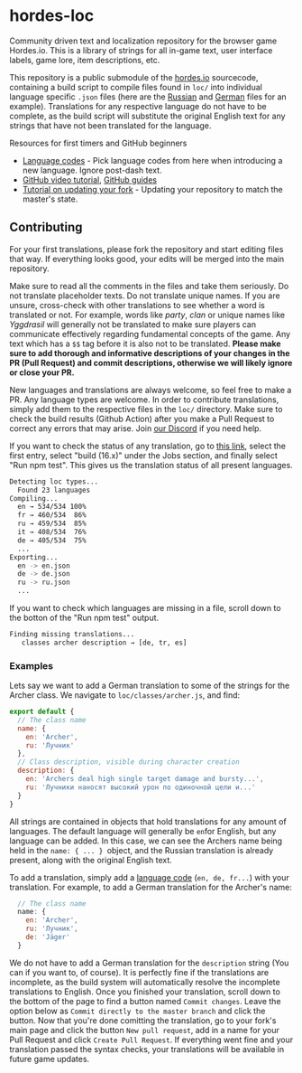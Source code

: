 # hordes-loc

Community driven text and localization repository for the browser game Hordes.io. This is a library of strings for all in-game text, user interface labels, game lore, item descriptions, etc.  

This repository is a public submodule of the [hordes.io](https://hordes.io) sourcecode, containing a build script to compile files found in `loc/` into individual language specific `.json` files (here are the [Russian](https://hordes.io/assets/loc/ru.json) and [German](https://hordes.io/assets/loc/de.json) files for an example). Translations for any respective language do not have to be complete, as the build script will substitute the original English text for any strings that have not been translated for the language.

Resources for first timers and GitHub beginners
* [Language codes](http://www.lingoes.net/en/translator/langcode.htm) - Pick language codes from here when introducing a new language. Ignore post-dash text.
* [GitHub video tutorial](https://www.youtube.com/watch?v=0fKg7e37bQE), [GitHub guides](https://guides.github.com/)
* [Tutorial on updating your fork](https://github.com/KirstieJane/STEMMRoleModels/wiki/Syncing-your-fork-to-the-original-repository-via-the-browser) - Updating your repository to match the master's state.

## Contributing

For your first translations, please fork the repository and start editing files that way. If everything looks good, your edits will be merged into the main repository. 

Make sure to read all the comments in the files and take them seriously. Do not translate placeholder texts. Do not translate unique names. If you are unsure, cross-check with other translations to see whether a word is translated or not. For example, words like *party*, *clan* or unique names like *Yggdrasil* will generally not be translated to make sure players can communicate effectively regarding fundamental concepts of the game. Any text which has a `$$` tag before it is also not to be translated.
**Please make sure to add thorough and informative descriptions of your changes in the PR (Pull Request) and commit descriptions, otherwise we will likely ignore or close your PR.**

New languages and translations are always welcome, so feel free to make a PR. Any language types are welcome.
In order to contribute translations, simply add them to the respective files in the `loc/` directory.
Make sure to check the build results (Github Action) after you make a Pull Request to correct any errors that may arise. Join [our Discord](https://discord.gg/hordes) if you need help.

If you want to check the status of any translation, go to [this link](https://github.com/dekdevy/hordes-loc/actions), select the first entry, select "build (16.x)" under the Jobs section, and finally select "Run npm test". This gives us the translation status of all present languages.
```bash
Detecting loc types...
  Found 23 languages
Compiling...
  en → 534/534 100%
  fr → 460/534  86%
  ru → 459/534  85%
  it → 408/534  76%
  de → 405/534  75%
  ...
Exporting...
  en -> en.json
  de -> de.json
  ru -> ru.json
  ...
```
If you want to check which languages are missing in a file, scroll down to the botton of the "Run npm test" output.
```bash
Finding missing translations...
   classes archer description → [de, tr, es]
```
### Examples
Lets say we want to add a German translation to some of the strings for the Archer class. We navigate to `loc/classes/archer.js`, and find: 

```js
export default {
  // The class name
  name: {
    en: 'Archer',
    ru: 'Лучник'
  },
  // Class description, visible during character creation
  description: {
    en: 'Archers deal high single target damage and bursty...',
    ru: 'Лучники наносят высокий урон по одиночной цели и...'
  }
}
```
All strings are contained in objects that hold translations for any amount of languages. The default language will generally be `en`for English, but any language can be added. In this case, we can see the Archers name being held in the `name: { ... } `object, and the Russian translation is already present, along with the original English text.

To add a translation, simply add a [language code](http://www.iana.org/assignments/language-subtag-registry/language-subtag-registry) (``en, de, fr...``) with your translation. For example, to add a German translation for the Archer's name:
```js
  // The class name
  name: {
    en: 'Archer',
    ru: 'Лучник',
    de: 'Jäger'
  }
  ```
We do not have to add a German translation for the `description` string (You can if you want to, of course). It is perfectly fine if the translations are incomplete, as the build system will automatically resolve the incomplete translations to English.
Once you finished your translation, scroll down to the bottom of the page to find a button named `Commit changes`. Leave the option below as `Commit directly to the master branch` and click the button.
Now that you're done comitting the translation, go to your fork's main page and click the button `New pull request`, add in a name for your Pull Request and click `Create Pull Request`.
If everything went fine and your translation passed the syntax checks, your translations will be available in future game updates.
